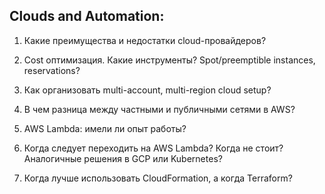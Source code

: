 ## Clouds and Automation:

1. Какие преимущества и недостатки cloud-провайдеров?

2. Cost оптимизация. Какие инструменты? Spot/preemptible instances, reservations?

3. Как организовать multi-account, multi-region cloud setup?

4. В чем разница между частными и публичными сетями в AWS?

5. AWS Lambda: имели ли опыт работы?

6. Когда следует переходить на AWS Lambda? Когда не стоит? Аналогичные решения в GCP или Kubernetes?

7. Когда лучше использовать CloudFormation, а когда Terraform?
